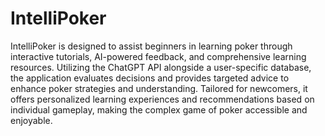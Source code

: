 # IntelliPoker

IntelliPoker is designed to assist beginners in learning poker through interactive tutorials, AI-powered feedback, and comprehensive learning resources. Utilizing the ChatGPT API alongside a user-specific database, the application evaluates decisions and provides targeted advice to enhance poker strategies and understanding. Tailored for newcomers, it offers personalized learning experiences and recommendations based on individual gameplay, making the complex game of poker accessible and enjoyable.





